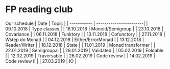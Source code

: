 # FP reading club

Our schedule
| Date        |  Topic                 |
| ----------- | -----------------------|
|  09.10.2018 | Type classes           |
|  16.10.2018 | Monoid/Semigroup       |
|  23.10.2018 | Covariance             |
|  06.11.2018 | Funktory               |
|  13.11.2018 | Cofunctory             |
|  27.11.2018 | Wstęp do Monad         |
|  04.12.2018 | Either/ErrorMonad      |
|  13.12.2018 | Reader/Writer          |
|  18.12.2018 | State                  |
|  11.01.2019 | Monad transformer      |
|  22.01.2019 | Semigroupal            |
|  29.01.2019 | Validated              |
|  05.02.2019 | Foldable               |
|  12.02.2019 | Traversable            |
|  26.02.2019 | Code review            |
|  14.02.2019 | Code review II         |
|  27.03.2019 | IO                     |
                                       
